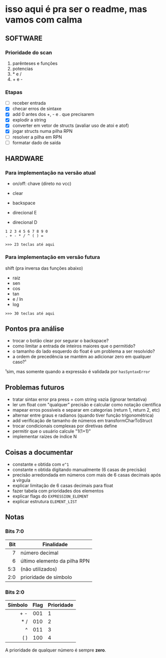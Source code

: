 # isso aqui é pra ser o readme, mas vamos com calma

## SOFTWARE

### Prioridade do scan
1. parênteses e funções
2. potencias
3. \* e /
4. \+ e -

### Etapas
- [ ] receber entrada
- [x] checar erros de sintaxe
- [x] add 0 antes dos +, - e . que precisarem
- [x] explodir a string
- [x] converter em vetor de structs (avaliar uso de atoi e atof)
- [x] jogar structs numa pilha RPN
- [ ] resolver a pilha em RPN
- [ ] formatar dado de saída

## HARDWARE

### Para implementação na versão atual

- on/off: chave (direto no vcc)

- clear
- backspace
- direcional E
- direcional D

```
1 2 3 4 5 6 7 8 9 0
. + - * / ^ ( ) =
```

`>>> 23 teclas até aqui`

### Para implementação em versão futura

shift (pra inversa das funções abaixo)
- raiz
- sen
- cos
- tan
- e / ln
- log

`>>> 30 teclas até aqui`

## Pontos pra análise
- trocar o botão clear por segurar o backspace?
- como limitar a entrada de inteiros maiores que o permitido?
- o tamanho do lado esquerdo do float é um problema a ser resolvido?
- a ordem de precedência se mantém ao adicionar zero em qualquer caso?¹

¹sim, mas somente quando a expressão é validada por `hasSyntaxError`

## Problemas futuros
- tratar sintax error pra press = com string vazia (ignorar tentativa)
- ler um float com "qualquer" precisão e calcular como notação científica
- mapear erros possíveis e separar em categorias (return 1, return 2, etc)
- alternar entre graus e radianos (quando tiver função trigonométrica)
- add verificação de tamanho de números em transformCharToStruct
- trocar condicionais complexas por diretivas define
- permitir que o usuário calcule "1(1+1)"
- implementar raízes de índice N

## Coisas a documentar
- constante `e` obtida com `e^1`
- constante `π` obtida digitando manualmente (6 casas de precisão)
- precisão arredondada em números com mais de 6 casas decimais após a vírgula
- explicar limitação de 6 casas decimais para float
- fazer tabela com prioridades dos elementos
- explicar flags do `EXPRESSION_ELEMENT`
- explicar estrutura `ELEMENT_LIST`

## Notas

### Bits 7:0
Bit  | Finalidade
---: | ------------------------
7    | número decimal
6    | último elemento da pilha RPN
5:3  | (não utilizados)
2:0  | prioridade de símbolo

### Bits 2:0
Símbolo  | Flag | Prioridade
-------: | :--: | ------------
\+ -     | 001  | 1
\* /     | 010  | 2
^        | 011  | 3
( )      | 100  | 4

A prioridade de qualquer número é sempre **zero**.